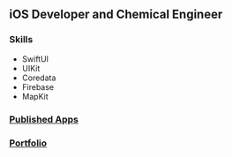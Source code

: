 ## iOS Developer and Chemical Engineer

### Skills
- SwiftUI
- UIKit
- Coredata
- Firebase
- MapKit

### [Published Apps](https://apps.apple.com/ca/developer/andres-alfonso-marquez-socorro/id1586749692)

### [Portfolio](https://github.com/AndresMarq/iOS-Developer-Portfolio)

<!--
**AndresMarq/AndresMarq** is a ✨ _special_ ✨ repository because its `README.md` (this file) appears on your GitHub profile.

Here are some ideas to get you started:

- 🔭 I’m currently working on ...
- 🌱 I’m currently learning ...
- 👯 I’m looking to collaborate on ...
- 🤔 I’m looking for help with ...
- 💬 Ask me about ...
- 📫 How to reach me: ...
- 😄 Pronouns: ...
- ⚡ Fun fact: ...
-->
